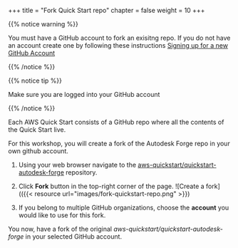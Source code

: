 +++
title = "Fork Quick Start repo"
chapter = false
weight = 10
+++

{{% notice warning %}}
<p>
You must have a GitHub account to fork an exisitng repo. If you do not have an account create one by following these instructions <a href="https://help.github.com/articles/signing-up-for-a-new-github-account/" target="_blank">Signing up for a new GitHub Account</a>
</p>
{{% /notice %}}

{{% notice tip %}}
<p>
Make sure you are logged into your GitHub account
</p>
{{% /notice %}}

Each AWS Quick Start consists of a GitHub repo where all the contents of the Quick Start live.

For this workshop, you will create a fork of the Autodesk Forge repo in your own github account.

1. Using your web browser navigate to the [aws-quickstart/quickstart-autodesk-forge](https://github.com/aws-quickstart/quickstart-autodesk-forge) repository.

2. Click **Fork** button in the top-right corner of the page.
![Create a fork](({{< resource url="images/fork-quickstart-repo.png" >}})

3. If you belong to multiple GitHub organizations, choose the **account** you would like to use for this fork.

You now, have a fork of the original *aws-quickstart/quickstart-autodesk-forge* in your selected GitHub account.

